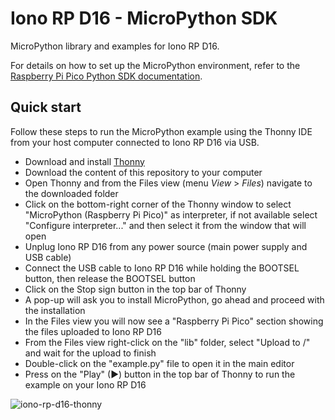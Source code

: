 # Iono RP D16 - MicroPython SDK

MicroPython library and examples for Iono RP D16.

For details on how to set up the MicroPython environment, refer to the [Raspberry Pi Pico Python SDK documentation](https://datasheets.raspberrypi.org/pico/raspberry-pi-pico-python-sdk.pdf).

## Quick start

Follow these steps to run the MicroPython example using the Thonny IDE from your host computer connected to Iono RP D16 via USB.

- Download and install [Thonny](https://thonny.org/)
- Download the content of this repository to your computer
- Open Thonny and from the Files view (menu *View* > *Files*) navigate to the downloaded folder
- Click on the bottom-right corner of the Thonny window to select "MicroPython (Raspberry Pi Pico)" as interpreter, if not available select "Configure interpreter..." and then select it from the window that will open
- Unplug Iono RP D16 from any power source (main power supply and USB cable)
- Connect the USB cable to Iono RP D16 while holding the BOOTSEL button, then release the BOOTSEL button
- Click on the Stop sign button in the top bar of Thonny
- A pop-up will ask you to install MicroPython, go ahead and proceed with the installation
- In the Files view you will now see a "Raspberry Pi Pico" section showing the files uploaded to Iono RP D16
- From the Files view right-click on the "lib" folder, select "Upload to /" and wait for the upload to finish
- Double-click on the "example.py" file to open it in the main editor
- Press on the "Play" (&#9658;) button in the top bar of Thonny to run the example on your Iono RP D16

![iono-rp-d16-thonny](https://user-images.githubusercontent.com/6586434/212291237-a13b62cd-4f60-40a7-a36d-49861c4b102c.png)
